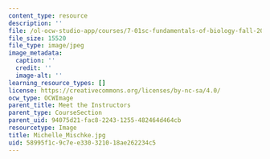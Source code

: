 ```yaml
---
content_type: resource
description: ''
file: /ol-ocw-studio-app/courses/7-01sc-fundamentals-of-biology-fall-2011/58995f1c9c7ee330321018ae262234c5_Michelle_Mischke.jpg
file_size: 15520
file_type: image/jpeg
image_metadata:
  caption: ''
  credit: ''
  image-alt: ''
learning_resource_types: []
license: https://creativecommons.org/licenses/by-nc-sa/4.0/
ocw_type: OCWImage
parent_title: Meet the Instructors
parent_type: CourseSection
parent_uid: 94075d21-fac8-2243-1255-482464d464cb
resourcetype: Image
title: Michelle_Mischke.jpg
uid: 58995f1c-9c7e-e330-3210-18ae262234c5
---
```

